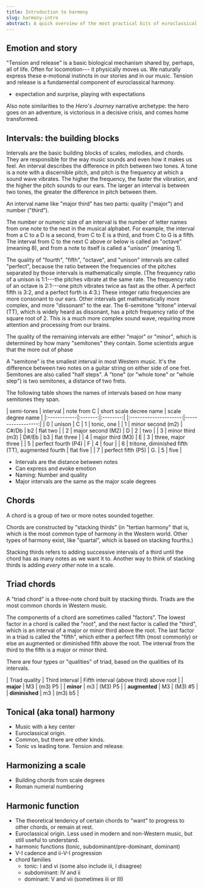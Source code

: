 ```yaml
---
title: Introduction to harmony
slug: harmony-intro
abstract: A quick overview of the most practical bits of euroclassical harmony.
---
```


## Emotion and story

"Tension and release" is a basic biological mechanism shared by, 
perhaps, all of life. 
Often for locomotion---
it physically moves us.
We naturally express these e-motional instincts in our stories and in our music.
Tension and release is a fundamental component of euroclassical harmony. 

- expectation and surprise, playing with expectations 

Also note similarities to the _Hero's Journey_ narrative archetype:
the hero goes on an adventure, 
is victorious in a decisive crisis, 
and comes home transformed.

## Intervals: the building blocks

Intervals are the basic building blocks of scales, melodies, and chords.
They are responsible for the way music sounds and even how it makes us feel. 
An interval describes the difference in pitch between two tones. 
A tone is a note with a discernible pitch,
and pitch is the frequency at which a sound wave vibrates.
The higher the frequency,
the faster the vibration,
and the higher the pitch sounds to our ears.
The larger an interval is between two tones,
the greater the difference in pitch between them.

An interval name like "major third" has two parts: quality ("major") and number ("third").

The number or numeric size of an interval is the number of letter names from one note to the next in the musical alphabet.
For example, the interval from a C to a D is a second,
from C to E is a third,
and from C to G is a fifth.
The interval from C to the next C above or below is called an "octave" (meaning 8),
and from a note to itself is called a "unison" (meaning 1).

The quality of "fourth", "fifth", "octave", and "unison" intervals are called "perfect",
because the ratio between the frequencies of the pitches separated by those intervals is mathematically simple.
(The frequency ratio of a unison is 1:1---the pitches vibrate at the same rate.
The frequency ratio of an octave is 2:1---one pitch vibrates twice as fast as the other.
A perfect fifth is 3:2, and a perfect forth is 4:3.)
These integer ratio frequencies are more consonant to our ears. 
Other intervals get mathematically more complex,
and more "dissonant" to the ear.
The 6-semitone "tritone" interval (TT), 
which is widely heard as dissonant,
has a pitch frequency ratio of the square root of 2. 
This is a much more complex sound wave,
requiring more attention and processing
from our brains. 


The quality of the remaining intervals are either "major" or "minor",
which is determined by how many "semitones" they contain.
Some scientists argue that the more out of phase

A "semitone" is the smallest interval in most Western music.
It's the difference between two notes on a guitar string on either side of one fret.
Semitones are also called "half steps".
A "tone" (or "whole tone" or "whole step") is two semitones,
a distance of two frets.

The following table shows the names of intervals based on how many semitones they span.

<div class="table-wrapper" markdown="block">

| semi-tones | interval | note from C  | short scale decree name | scale degree name |
|:------------|:-------:|:--------:| |:---------------------:|------------------:|
| 0   | unison | C       | 1     | tonic, one |
| 1   | minor second (m2)   | C#/Db | b2    | flat two |
| 2   | major second (M2)   | D     | 2     | two |
| 3   | minor third (m3)    | D#/Eb | b3    | flat three |
| 4   | major third (M3)    | E     | 3     | three, major three |
| 5   | perfect fourth (P4) | F     | 4     | four |
| 6   | tritone, diminished fifth (TT), augmented fourth | flat five |
| 7   | perfect fifth (P5)  | G.    | 5     | five |



</div>


- Intervals are the distance between notes
- Can express and evoke emotion
- Naming: Number and quality
- Major intervals are the same as the major scale degrees

## Chords

A chord is a group of two or more notes sounded together.

Chords are constructed by "stacking thirds" 
(in "tertian harmony" that is, which is the most common type of harmony in the Western world.
Other types of harmony exist,
like "quartal",
which is based on stacking fourths.)

Stacking thirds refers to adding successive intervals of a third until the chord has as many notes as we want it to.
Another way to think of stacking thirds is adding *every other* note in a scale. 

## Triad chords

A "triad chord" is a three-note chord built by stacking thirds.
Triads are the most common chords in Western music.

The components of a chord are sometimes called "factors".
The lowest factor in a chord is called the "root",
and the next factor is called the "third",
which is an interval of a major or minor third above the root.
The last factor in a triad is called the "fifth",
which either a perfect fifth (most commonly)
or else an augmented or diminished fifth above the root.
The interval from the third to the fifth is a major or minor third.

There are four types or "qualities" of triad,
based on the qualities of its intervals.

<div class="table-wrapper" markdown="block">

| Triad quality  | Third interval        | Fifth interval (above third) above root |
| **major**      | M3                    | (m3) P5 |
| **minor**      | m3                    | (M3) P5 |
| **augmented**  | M3                    | (M3) #5 |
| **diminished** | m3                    | (m3) b5 |

</div>

## Tonical (aka tonal) harmony

- Music with a key center
- Euroclassical origin. 
- Common, but there are other kinds.
- Tonic vs leading tone. Tension and release. 

## Harmonizing a scale

- Building chords from scale degrees
- Roman numeral numbering

## Harmonic function

- The theoretical tendency of certain chords to "want" to progress to other chords, or remain at rest. 
- Euroclassical origin. Less used in modern and non-Western music, but still useful to understand.
- harmonic functions (tonic, subdominant/pre-dominant, dominant)
- V-I cadence and ii-V-I progression
- chord families 
  - tonic: I and vi (some also include iii, I disagree)
  - subdominant: IV and ii
  - dominant: V and vii (sometimes iii or III)

